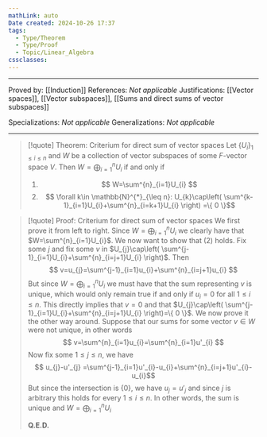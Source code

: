 ```yaml
---
mathLink: auto
Date created: 2024-10-26 17:37
tags:
  - Type/Theorem
  - Type/Proof
  - Topic/Linear_Algebra
cssclasses:
---
```


---

Proved by: [[Induction]]
References: _Not applicable_
Justifications: [[Vector spaces]], [[Vector subspaces]], [[Sums and direct sums of vector subspaces]]  

Specializations: _Not applicable_
Generalizations: _Not applicable_

---

> [!quote] Theorem: Criterium for direct sum of vector spaces
>Let $\{ U_{i} \}_{1\leq i\leq n}$ and $W$ be a collection of vector subspaces of some $F$-vector space $V$. Then $W=\bigoplus^{n}_{i=1}U_{i}$ if and only if 
>1. $$ W=\sum^{n}_{i=1}U_{i} $$
>2. $$ \forall k\in \mathbb{N}^{*}_{\leq n}: U_{k}\cap\left( \sum^{k-1}_{i=1}U_{i}+\sum^{n}_{i=k+1}U_{i} \right) =\{ 0 \}$$

>[!quote] Proof: Criterium for direct sum of vector spaces
>We first prove it from left to right. Since $W=\bigoplus^{n}_{i=1}U_{i}$ we clearly have that $W=\sum^{n}_{i=1}U_{i}$. We now want to show that $(2)$ holds. Fix some $j$ and fix some $v$ in $U_{j}\cap\left( \sum^{j-1}_{i=1}U_{i}+\sum^{n}_{i=j+1}U_{i} \right)$. Then $$ v=u_{j}=\sum^{j-1}_{i=1}u_{i}+\sum^{n}_{i=j+1}u_{i} $$ But since $W=\bigoplus^{n}_{i=1}U_{i}$ we must have that the sum representing $v$ is unique, which would only remain true if and only if $u_{i}=0$ for all $1\leq i\leq n$. This directly implies that $v=0$ and that $U_{j}\cap\left( \sum^{j-1}_{i=1}U_{i}+\sum^{n}_{i=j+1}U_{i} \right)=\{ 0 \}$. We now prove it the other way around. Suppose that our sums for some vector $v\in W$ were not unique, in other words $$ v=\sum^{n}_{i=1}u_{i}=\sum^{n}_{i=1}u'_{i} $$ Now fix some $1\leq j\leq n$, we have $$ u_{j}-u'_{j} =\sum^{j-1}_{i=1}u'_{i}-u_{i}+\sum^{n}_{i=j+1}u'_{i}-u_{i}$$ But since the intersection is $\{ 0 \}$, we have $u_{j}=u'_{j}$ and since $j$ is arbitrary this holds for every $1\leq i\leq n$. In other words, the sum is unique and $W=\bigoplus ^{n}_{i=1}U_{i}$
>
>**Q.E.D.**

